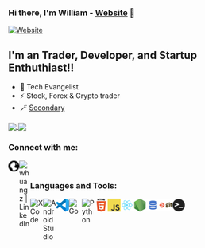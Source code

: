 ### Hi there, I'm William - [Website] 👋

[![Website](https://img.shields.io/website?label=whuangz.xyz&style=for-the-badge&url=https%3A%2F%2Fwhuangz.xyz)](https://whuangz.xyz)

## I'm an Trader, Developer, and Startup Enthuthiast!!

- 🌱 Tech Evangelist 
- ⚡ Stock, Forex & Crypto trader
- 🪄 <a href="https://github.com/WHuangz89"/> Secondary

<a href="https://github.com/whuangz88/">
  <img align="center" src="https://github-readme-stats.vercel.app/api?username=whuangz88&count_private=true&show_icons=true&theme=dark#gh-dark-mode-only&hide_border=false" />
</a> 
<a href="https://github.com/whuangz88/">
  <img align="center" src="https://github-readme-stats.vercel.app/api/top-langs/?username=whuangz88&show_icons=true&theme=dark#gh-dark-mode-only&hide_border=false&langs_count=5" />
</a>

### Connect with me:

[<img align="left" alt="whuangz.com" width="22px" src="https://raw.githubusercontent.com/iconic/open-iconic/master/svg/globe.svg" />][Website]
[<img align="left" alt="whuangz | LinkedIn" width="22px" src="https://cdn.jsdelivr.net/npm/simple-icons@v3/icons/linkedin.svg" />][Linkedin]

<br />

### Languages and Tools:

<img align="left" alt="XCode" width="26px" src="https://developer.apple.com/design/human-interface-guidelines/macos/images/app-icon-realistic-materials_2x.png" />
<img align="left" alt="Android Studio" width="26px" src="https://upload.wikimedia.org/wikipedia/commons/e/e3/Android_Studio_Icon_%282014-2019%29.svg" />
<img align="left" alt="Visual Studio Code" width="26px" src="https://raw.githubusercontent.com/github/explore/80688e429a7d4ef2fca1e82350fe8e3517d3494d/topics/visual-studio-code/visual-studio-code.png" />
<img align="left" alt="Go" width="26px" src="https://raw.githubusercontent.com/jmnote/z-icons/master/svg/go.svg" />
<img align="left" alt="Python" width="26px" src="https://raw.githubusercontent.com/jmnote/z-icons/master/svg/python.svg" />
<img align="left" alt="HTML5" width="26px" src="https://raw.githubusercontent.com/github/explore/80688e429a7d4ef2fca1e82350fe8e3517d3494d/topics/html/html.png" />
<img align="left" alt="JavaScript" width="26px" src="https://raw.githubusercontent.com/github/explore/80688e429a7d4ef2fca1e82350fe8e3517d3494d/topics/javascript/javascript.png" />
<img align="left" alt="React" width="26px" src="https://raw.githubusercontent.com/github/explore/80688e429a7d4ef2fca1e82350fe8e3517d3494d/topics/react/react.png" />
<img align="left" alt="Node.js" width="26px" src="https://raw.githubusercontent.com/github/explore/80688e429a7d4ef2fca1e82350fe8e3517d3494d/topics/nodejs/nodejs.png" />
<img align="left" alt="SQL" width="26px" src="https://raw.githubusercontent.com/github/explore/80688e429a7d4ef2fca1e82350fe8e3517d3494d/topics/sql/sql.png" />
<img align="left" alt="Git" width="26px" src="https://raw.githubusercontent.com/github/explore/80688e429a7d4ef2fca1e82350fe8e3517d3494d/topics/git/git.png" />
<img align="left" alt="Terminal" width="26px" src="https://raw.githubusercontent.com/github/explore/80688e429a7d4ef2fca1e82350fe8e3517d3494d/topics/terminal/terminal.png" />

<br />
<br />

[website]: https://whuangz.xyz
[linkedin]: https://linkedin.com/in/whuangz
[github]: https://github.com/WHuangz88
